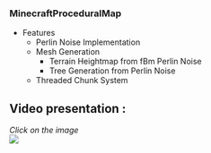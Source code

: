 ### MinecraftProceduralMap

- Features
  - Perlin Noise Implementation
  - Mesh Generation
    - Terrain Heightmap from fBm Perlin Noise
    - Tree Generation from Perlin Noise 
  - Threaded Chunk System

## Video presentation :
*Click on the image*  
[![](https://img.youtube.com/vi/ZCAR6i94rE0/0.jpg)](https://www.youtube.com/watch?v=ZCAR6i94rE0)
